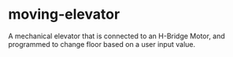 # moving-elevator
A mechanical elevator that is connected to an H-Bridge Motor, and programmed to change floor based on a user input value.

